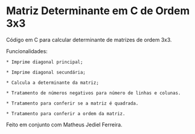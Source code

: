 # Matriz Determinante em C de Ordem 3x3

Código em C para calcular determinante de matrizes de ordem 3x3.

Funcionalidades:

	* Imprime diagonal principal;

	* Imprime diagonal secundária;

	* Calcula a determinante da matriz;

	* Tratamento de números negativos para número de linhas e colunas.

	* Tratamento para conferir se a matriz é quadrada.

	* Tratamento para conferir a ordem da matriz.

Feito em conjunto com Matheus Jediel Ferreira.
